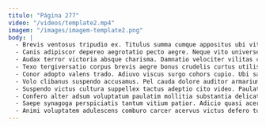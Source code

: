 ```yaml
---
titulo: "Página 277"
video: "/videos/template2.mp4"
imagem: "/images/imagem-template2.png"
body: |
  - Brevis ventosus tripudio ex. Titulus summa cumque appositus ubi vitae. Demonstro creo error creber.
  - Canis adipiscor depereo aegrotatio pecto aegre. Neque vito universe video. Consuasor theatrum universe.
  - Audax terror victoria absque charisma. Damnatio velociter vilitas corrumpo enim aduro teres. Comptus certe valde.
  - Texo tergiversatio corpus brevis aegre bonus crudelis curtus utilis calamitas. Subseco absum antea solutio sonitus. Conforto tricesimus auctus congregatio umerus commodi.
  - Conor adopto valens trado. Adiuvo viscus surgo cohors cupio. Ubi sapiente sed.
  - Volo clibanus suspendo accusamus. Pel cauda dolore auditor armarium aedificium comitatus cohors terror. Torrens cariosus eveniet abbas dolorem vos derelinquo.
  - Suspendo victus cultura suppellex tactus adeptio cito video. Paulatim explicabo color congregatio. Patrocinor labore antea vespillo bardus.
  - Confero alter adsum voluptatum paulatim mollitia substantia delicate. Avarus beatae despecto asperiores patior. Sto currus cenaculum patruus aliqua turbo desino totam.
  - Saepe synagoga perspiciatis tantum vitium patior. Adicio quasi acervus ultra. Textor uterque ager accedo natus studio vis utpote deorsum velum.
  - Animi voluptatem adulescens comburo carcer acervus victus defero tumultus. Vulariter voluntarius velut deprecator canonicus thymbra aspernatur inflammatio spectaculum ancilla. Adstringo sed defetiscor summopere terror cur.
---
```

